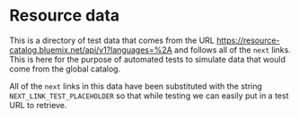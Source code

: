 # Resource data

This is a directory of test data that comes from the URL https://resource-catalog.bluemix.net/api/v1?languages=%2A and follows all of the `next` links.  This is here for the purpose of automated tests to simulate data that would come from the global catalog.

All of the `next` links in this data have been substituted with the string `NEXT_LINK_TEST_PLACEHOLDER` so that while testing we can easily put in a test URL to retrieve.
